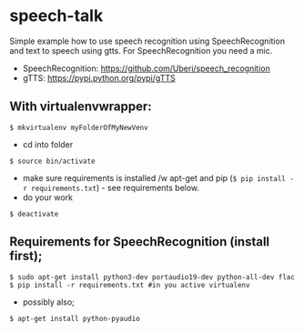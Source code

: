 # speech-talk

Simple example how to use speech recognition using SpeechRecognition and text to speech using gtts.
For SpeechRecognition you need a mic.

- SpeechRecognition: https://github.com/Uberi/speech_recognition
- gTTS: https://pypi.python.org/pypi/gTTS


## With virtualenvwrapper:
```
$ mkvirtualenv myFolderOfMyNewVenv
```
* cd into folder
```
$ source bin/activate
```
* make sure requirements is installed /w apt-get and pip (```$ pip install -r requirements.txt```) - see requirements below.
* do your work
```
$ deactivate
```


## Requirements for SpeechRecognition (install first);
```
$ sudo apt-get install python3-dev portaudio19-dev python-all-dev flac
$ pip install -r requirements.txt #in you active virtualenv
```
* possibly also;
```
$ apt-get install python-pyaudio 
```

